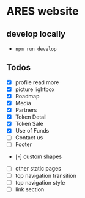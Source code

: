 # ARES website

## develop locally
* `npm run develop`

## Todos
* [x] profile read more
* [x] picture lightbox
* [x] Roadmap
* [x] Media
* [x] Partners
* [x] Token Detail
* [x] Token Sale
* [x] Use of Funds
* [ ] Contact us
* [ ] Footer
* [-] custom shapes
* [ ] other static pages
* [ ] top navigation transition
* [ ] top navigation style
* [ ] link section
